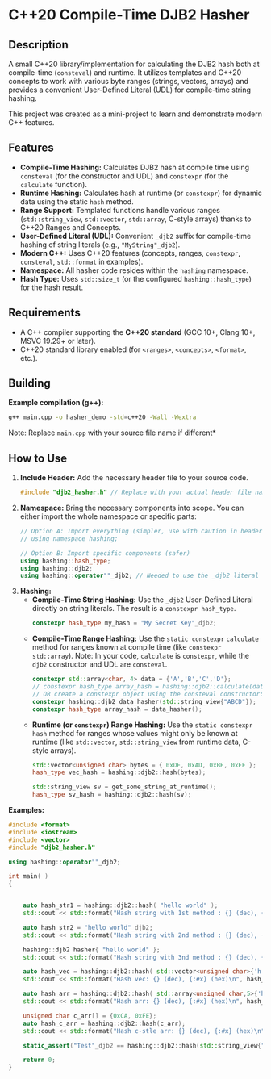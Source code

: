 # C++20 Compile-Time DJB2 Hasher

## Description

A small C++20 library/implementation for calculating the DJB2 hash both at compile-time (`consteval`) and runtime. It utilizes templates and C++20 concepts to work with various byte ranges (strings, vectors, arrays) and provides a convenient User-Defined Literal (UDL) for compile-time string hashing.

This project was created as a mini-project to learn and demonstrate modern C++ features.

## Features

* **Compile-Time Hashing:** Calculates DJB2 hash at compile time using `consteval` (for the constructor and UDL) and `constexpr` (for the `calculate` function).
* **Runtime Hashing:** Calculates hash at runtime (or `constexpr`) for dynamic data using the static `hash` method.
* **Range Support:** Templated functions handle various ranges (`std::string_view`, `std::vector`, `std::array`, C-style arrays) thanks to C++20 Ranges and Concepts.
* **User-Defined Literal (UDL):** Convenient `_djb2` suffix for compile-time hashing of string literals (e.g., `"MyString"_djb2`).
* **Modern C++:** Uses C++20 features (concepts, ranges, `constexpr`, `consteval`, `std::format` in examples).
* **Namespace:** All hasher code resides within the `hashing` namespace.
* **Hash Type:** Uses `std::size_t` (or the configured `hashing::hash_type`) for the hash result.

## Requirements

* A C++ compiler supporting the **C++20 standard** (GCC 10+, Clang 10+, MSVC 19.29+ or later).
* C++20 standard library enabled (for `<ranges>`, `<concepts>`, `<format>`, etc.).

## Building

**Example compilation (g++):**

```bash
g++ main.cpp -o hasher_demo -std=c++20 -Wall -Wextra
```
Note: Replace `main.cpp` with your source file name if different*

## How to Use

1.  **Include Header:** Add the necessary header file to your source code.
    ```c++
    #include "djb2_hasher.h" // Replace with your actual header file name
    ```
2.  **Namespace:** Bring the necessary components into scope. You can either import the whole namespace or specific parts:
    ```c++
    // Option A: Import everything (simpler, use with caution in headers)
    // using namespace hashing;

    // Option B: Import specific components (safer)
    using hashing::hash_type;
    using hashing::djb2;
    using hashing::operator""_djb2; // Needed to use the _djb2 literal suffix
    ```
3.  **Hashing:**
    * **Compile-Time String Hashing:** Use the `_djb2` User-Defined Literal directly on string literals. The result is a `constexpr hash_type`.
        ```c++
        constexpr hash_type my_hash = "My Secret Key"_djb2;
        ```
    * **Compile-Time Range Hashing:** Use the `static constexpr` `calculate` method for ranges known at compile time (like `constexpr std::array`). Note: In your code, `calculate` is `constexpr`, while the `djb2` constructor and UDL are `consteval`.
        ```c++
        constexpr std::array<char, 4> data = {'A','B','C','D'};
        // constexpr hash_type array_hash = hashing::djb2::calculate(data); // Direct calculate call example
        // OR create a constexpr object using the consteval constructor:
        constexpr hashing::djb2 data_hasher(std::string_view{"ABCD"});
        constexpr hash_type array_hash = data_hasher();

        ```
    * **Runtime (or `constexpr`) Range Hashing:** Use the `static constexpr` `hash` method for ranges whose values might only be known at runtime (like `std::vector`, `std::string_view` from runtime data, C-style arrays).
        ```c++
        std::vector<unsigned char> bytes = { 0xDE, 0xAD, 0xBE, 0xEF };
        hash_type vec_hash = hashing::djb2::hash(bytes);

        std::string_view sv = get_some_string_at_runtime();
        hash_type sv_hash = hashing::djb2::hash(sv);
        ```

**Examples:**

```c++
#include <format>
#include <iostream>
#include <vector>
#include "djb2_hasher.h"

using hashing::operator""_djb2;

int main( )
{


    auto hash_str1 = hashing::djb2::hash( "hello world" );
    std::cout << std::format("Hash string with 1st method : {} (dec), {:#x} (hex)\n", hash_str1 , hash_str1);

    auto hash_str2 = "hello world"_djb2;
    std::cout << std::format("Hash string with 2nd method : {} (dec), {:#x} (hex)\n", hash_str2, hash_str2);

    hashing::djb2 hasher{ "hello world" };
    std::cout << std::format("Hash string with 3nd method : {} (dec), {:#x} (hex)\n", hasher() , hasher());

    auto hash_vec = hashing::djb2::hash( std::vector<unsigned char>{'h','e','l','l','o'} );
    std::cout << std::format("Hash vec: {} (dec), {:#x} (hex)\n", hash_vec , hash_vec);

    auto hash_arr = hashing::djb2::hash( std::array<unsigned char,5>{'h','e','l','l','o'} );
    std::cout << std::format("Hash arr: {} (dec), {:#x} (hex)\n", hash_arr , hash_arr);

    unsigned char c_arr[] = {0xCA, 0xFE};
    auto hash_c_arr = hashing::djb2::hash(c_arr);
    std::cout << std::format("Hash c-stle arr: {} (dec), {:#x} (hex)\n", hash_c_arr , hash_c_arr);

    static_assert("Test"_djb2 == hashing::djb2::hash(std::string_view{"Test"}));

    return 0;
}

```
